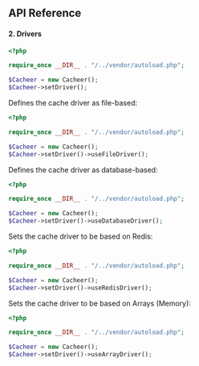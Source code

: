 ## API Reference

#### 2. **Drivers**

```php
<?php

require_once __DIR__ . "/../vendor/autoload.php"; 

$Cacheer = new Cacheer();
$Cacheer->setDriver();
```

Defines the cache driver as file-based:
```php
<?php

require_once __DIR__ . "/../vendor/autoload.php"; 

$Cacheer = new Cacheer();
$Cacheer->setDriver()->useFileDriver();
```

Defines the cache driver as database-based:
```php
<?php

require_once __DIR__ . "/../vendor/autoload.php"; 

$Cacheer = new Cacheer();
$Cacheer->setDriver()->useDatabaseDriver();
```

Sets the cache driver to be based on Redis:
```php
<?php

require_once __DIR__ . "/../vendor/autoload.php"; 

$Cacheer = new Cacheer();
$Cacheer->setDriver()->useRedisDriver();
```

Sets the cache driver to be based on Arrays (Memory):
```php
<?php

require_once __DIR__ . "/../vendor/autoload.php"; 

$Cacheer = new Cacheer();
$Cacheer->setDriver()->useArrayDriver();
```